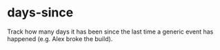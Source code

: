 # days-since
Track how many days it has been since the last time a generic event has happened (e.g. Alex broke the build).
